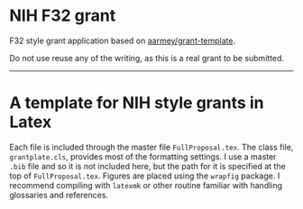 # NIH F32 grant

F32 style grant application based on [aarmey/grant-template](https://github.com/aarmey/grant-template).

Do not use reuse any of the writing, as this is a real grant to be submitted. 

---
# A template for NIH style grants in Latex

Each file is included through the master file `FullProposal.tex`. The class file, `grantplate.cls`, provides most of the formatting settings. I use a master `.bib` file and so it is not included here, but the path for it is specified at the top of `FullProposal.tex`. Figures are placed using the `wrapfig` package. I recommend compiling with `latexmk` or other routine familiar with handling glossaries and references.
